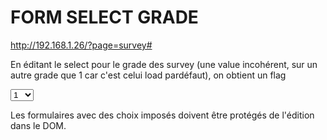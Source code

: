 # FORM SELECT GRADE

http://192.168.1.26/?page=survey#

En éditant le select pour le grade des survey (une value incohérent, sur un autre grade que 1 car c'est celui load pardéfaut), on obtient un flag

<select name="valeur" onchange="javascript:this.form.submit();">
    <option value="1">1</option>
    <option value="2">2</option>
    <option value="3">3</option>
    <option value="4">4</option>
    <option value="5">5</option>
    <option value="6">6</option>
    <option value="7">7</option>
    <option value="8">8</option>
    <option value="9">9</option>
    <option value="10">10</option>
</select>

Les formulaires avec des choix imposés doivent être protégés de l'édition dans le DOM.
